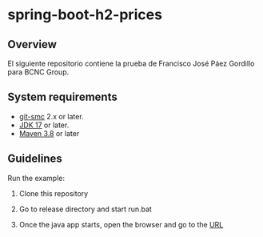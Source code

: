 # spring-boot-h2-prices

## Overview
El siguiente repositorio contiene la prueba de Francisco José Páez Gordillo para BCNC Group.

## System requirements
* [git-smc](https://git-scm.com/)  2.x or later.
* [JDK 17](https://www.oracle.com/java/technologies/javase/jdk17-archive-downloads.html) or later.
* [Maven 3.8](https://maven.apache.org/download.cgi) or later

## Guidelines
Run the example:

1. Clone this repository

2. Go to release directory and start run.bat

3. Once the java app starts, open the browser and go to the [URL](http://localhost:8080/canalcliente/swagger-ui/index.html)